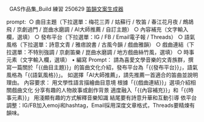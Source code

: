   GAS作品集_Build 練習 250629
  [笛韻文案生成器](https://reurl.cc/o8NzxM)                       
  
  prompt:  
○ 曲目主題（下拉選單：梅花三弄 / 姑蘇行 / 牧笛 / 春江花月夜 / 鷓鴣飛 / 京劇過門 / 崑曲水磨調 / AI大師推薦 / 自訂主題）
○ 內容補充（文字輸入欄，選填）
○ 發布平台（下拉選單：IG / FB / Email電子報 / Threads）
○ 語氣風格（下拉選單：詩意文青 / 雅痞說書 / 古風今韻 / 戲曲雅韻）
○ 戲曲連結（下拉選單：不特別強調 / 京劇笛樂 / 崑曲水磨調 / 地方戲曲絲竹風，選填）
○ 時事元素（文字輸入欄，選填）
• 編寫 Prompt：
請為喜愛文學音樂的文青族群，撰寫一篇關於「{{曲目主題}}」的笛曲文化介紹，發布平台為「{{發布平台}}」，語氣風格為「{{語氣風格}}」。
如選擇「AI大師推薦」，請先推薦一首適合的笛曲並說明理由。
內容要求：
用文學性語言描繪曲目意境
根據「{{戲曲連結}}」選項介紹相關戲曲文化
分享有趣的人物故事或創作背景
適度融入「{{內容補充}}」和「{{時事元素}}」
用淺顯有趣的方式解釋音樂知識
結尾要有詩意升華和互動引導
依平台調整：IG/FB加入emoji和hashtag，Email採用深度文章格式，Threads要精煉有韻味。
